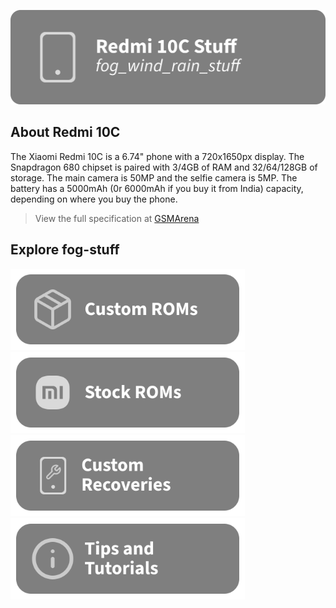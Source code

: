 [![header](/assets/Title.svg)](https://github.com/Loominagit/fog-stuff/)

## About Redmi 10C
The Xiaomi Redmi 10C is a 6.74" phone with a 720x1650px display. The Snapdragon 680 chipset is paired with 3/4GB of RAM and 32/64/128GB of storage. The main camera is 50MP and the selfie camera is 5MP. The battery has a 5000mAh (0r 6000mAh if you buy it from India) capacity, depending on where you buy the phone.
> View the full specification at [GSMArena](https://www.gsmarena.com/xiaomi_redmi_10c-11418.php)

## Explore fog-stuff
<a href="/custom_rom/README.md"><img src="/assets/Custom-ROMS.svg" alt="Check out the custom ROM section!" width="375" height="130"></a> <a href="https://xiaomifirmwareupdater.com/miui/fog/"><img src="/assets/MIUI.svg" alt="Download the stock ROM here!" width="375" height="130"></a>
<a href="/custom_recovery/README.md"><img src="/assets/Custom-Recovery.svg" alt="Check out the custom recovery section!" width="375" height="130"></a> <img src="/assets/Tutorials.svg" alt="Ever feel lost? Check out the tutorials!" width="375" height="130">
